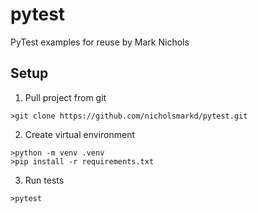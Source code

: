 # pytest
PyTest examples for reuse
by Mark Nichols

## Setup
1. Pull project from git
``` 
>git clone https://github.com/nicholsmarkd/pytest.git
```
2. Create virtual environment
```
>python -m venv .venv
>pip install -r requirements.txt
```
3. Run tests
```
>pytest
```

